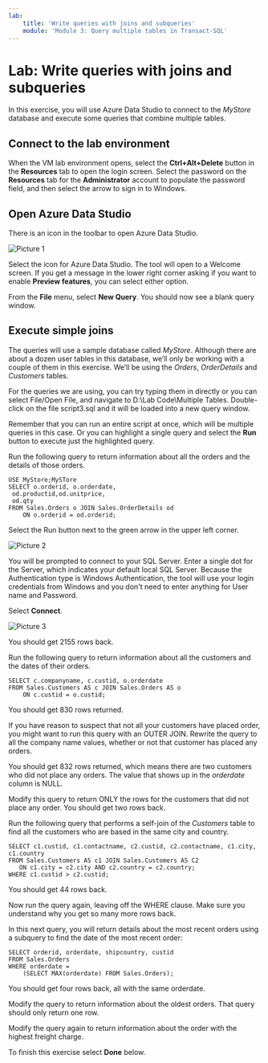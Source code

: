 ```yaml
---
lab:
    title: 'Write queries with joins and subqueries'
    module: 'Module 3: Query multiple tables in Transact-SQL'
---
```


# Lab: Write queries with joins and subqueries
 
In this exercise, you will use Azure Data Studio to connect to the _MyStore_ database and execute some queries that combine multiple tables.

## Connect to the lab environment

When the VM lab environment opens, select the  **Ctrl+Alt+Delete** button in the **Resources** tab to open the login screen. 
Select the password on the **Resources** tab for the **Administrator** account to populate the password field, and then select the arrow to sign in to Windows.

## Open Azure Data Studio

There is an icon in the toolbar to open Azure Data Studio. 

![Picture 1](../media/Module1-Unit6-picture1.png)

Select the icon for Azure Data Studio. The tool will open to a Welcome screen. If you get a message in the lower right corner asking if you want to enable **Preview features**, you can select either option. 

From the **File** menu, select **New Query**. You should now see a blank query window. 

## Execute simple joins

The queries will use a sample database called _MyStore_. Although there are about a dozen user tables in this database, we’ll only be working with a couple of them in this exercise. We’ll be using the _Orders_, _OrderDetails_ and _Customers_ tables. 

For the queries we are using, you can try typing them in directly or you can select File/Open File, and navigate to D:\Lab Code\Multiple Tables. Double-click on the file script3.sql and it will be loaded into a new query window.

Remember that you can run an entire script at once, which will be multiple queries in this case. Or you can highlight a single query and select the **Run** button to execute just the highlighted query. 

Run the following query to return information about all the orders and the details of those orders. 

```tsql
USE MyStore;MySTore
SELECT o.orderid, o.orderdate,
 od.productid,od.unitprice,
 od.qty
FROM Sales.Orders o JOIN Sales.OrderDetails od
    ON o.orderid = od.orderid;
```

Select the Run button next to the green arrow in the upper left corner.  

![Picture 2](../media/Module1-Unit6-picture2.png)

You will be prompted to connect to your SQL Server. Enter a single dot for the Server, which indicates your default local SQL Server. Because the Authentication type is Windows Authentication, the tool will use your login credentials from Windows and you don't need to enter anything for User name and Password. 

Select **Connect**. 

![Picture 3](../media/Module1-Unit6-picture3.png)

You should get 2155 rows back.

Run the following query to return information about all the customers and the dates of their orders. 

```tsql
SELECT c.companyname, c.custid, o.orderdate
FROM Sales.Customers AS c JOIN Sales.Orders AS o
    ON c.custid = o.custid;
```
You should get 830 rows returned. 

If you have reason to suspect that not all your customers have placed order, you might want to run this query with an OUTER JOIN. Rewrite the query to all the company name values, whether or not that customer has placed any orders.

You should get 832 rows returned, which means there are two customers who did not place any orders. The value that shows up in the _orderdate_ column is NULL. 

Modify this query to return ONLY the rows for the customers that did not place any order. You should get two rows back. 

Run the following query that performs a self-join of the _Customers_ table to find all the customers who are based in the same city and country. 

```tsql
SELECT c1.custid, c1.contactname, c2.custid, c2.contactname, c1.city, c1.country
FROM Sales.Customers AS c1 JOIN Sales.Customers AS C2
   ON c1.city = c2.city AND c2.country = c2.country;
WHERE c1.custid > c2.custid;
```
You should get 44 rows back.

Now run the query again, leaving off the WHERE clause. Make sure you understand why you get so many more rows back. 


In this next query, you will return details about the most recent orders using a subquery to find the date of the most recent order:

```tsql
SELECT orderid, orderdate, shipcountry, custid 
FROM Sales.Orders
WHERE orderdate = 
    (SELECT MAX(orderdate) FROM Sales.Orders);
```

You should get four rows back, all with the same orderdate. 

Modify the query to return information about the oldest orders. That query should only return one row.

Modify the query again to return information about the order with the highest freight charge. 

To finish this exercise select **Done** below.

